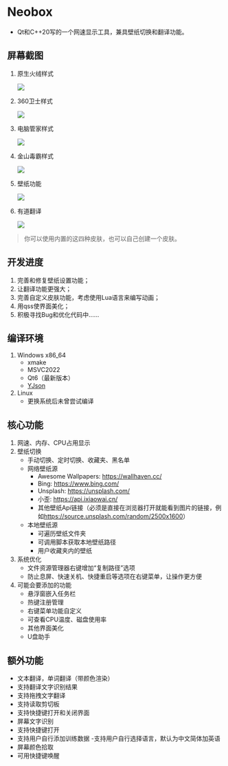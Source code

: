 # Neobox

- Qt和C++20写的一个网速显示工具，兼具壁纸切换和翻译功能。

## 屏幕截图

1. 原生火绒样式

    ![](https://cloud.tsinghua.edu.cn/f/cb162e06a23e4d42a772/?dl=1)
    <!-- ![](./screenshots/%E5%B1%8F%E5%B9%95%E6%88%AA%E5%9B%BE%202022-11-13%20234151.png) -->

2. 360卫士样式

    ![](https://cloud.tsinghua.edu.cn/f/42ef9aa2d55444759783/?dl=1)
    <!-- ![](./screenshots/%E5%B1%8F%E5%B9%95%E6%88%AA%E5%9B%BE%202022-11-13%20233907.png) -->

3. 电脑管家样式

    ![](https://cloud.tsinghua.edu.cn/f/1688364ff8d8477888b9/?dl=1)
    <!-- ![](./screenshots/%E5%B1%8F%E5%B9%95%E6%88%AA%E5%9B%BE%202022-11-13%20233257.png) -->

4. 金山毒霸样式

    ![](https://cloud.tsinghua.edu.cn/f/2ed05e162e12420f83d4/?dl=1)
    <!-- ![](./screenshots/%E5%B1%8F%E5%B9%95%E6%88%AA%E5%9B%BE%202022-11-14%20212223.png) -->

5. 壁纸功能

    ![](https://cloud.tsinghua.edu.cn/f/58fdaa71432c49edbc96/?dl=1)
    <!-- ![](./screenshots/%E5%B1%8F%E5%B9%95%E6%88%AA%E5%9B%BE%202022-11-13%20235138.png) -->

6. 有道翻译

    ![](https://cloud.tsinghua.edu.cn/f/0eac4655ae34426d9c48/?dl=1)
    <!-- ![](./screenshots/%E5%B1%8F%E5%B9%95%E6%88%AA%E5%9B%BE%202022-11-13%20234609.png) -->

> 你可以使用内置的这四种皮肤，也可以自己创建一个皮肤。

## 开发进度

1. 完善和修复壁纸设置功能；
2. 让翻译功能更强大；
3. 完善自定义皮肤功能，考虑使用Lua语言来编写动画；
4. 用qss使界面美化；
5. 积极寻找Bug和优化代码中......

## 编译环境

1. Windows x86_64
    - xmake
    - MSVC2022
    - Qt6（最新版本）
    - [YJson](https://github.com/yjmthu/YJson)
2. Linux
    - 更换系统后未曾尝试编译

## 核心功能

1. 网速、内存、CPU占用显示
2. 壁纸切换
    + 手动切换、定时切换、收藏夹、黑名单
    + 网络壁纸源
      - Awesome Wallpapers: <https://wallhaven.cc/>
      - Bing: <https://www.bing.com/>
      - Unsplash: <https://unsplash.com/>
      - 小歪: <https://api.ixiaowai.cn/>
      - 其他壁纸Api链接（必须是直接在浏览器打开就能看到图片的链接，例如<https://source.unsplash.com/random/2500x1600>）
    + 本地壁纸源
      - 可遍历壁纸文件夹
      - 可调用脚本获取本地壁纸路径
      - 用户收藏夹内的壁纸
3. 系统优化
    - 文件资源管理器右键增加“复制路径”选项
    - 防止息屏、快速关机、快捷重启等选项在右键菜单，让操作更方便
4. 可能会要添加的功能
    - 悬浮窗嵌入任务栏
    - 热键注册管理
    - 右键菜单功能自定义
    - 可查看CPU温度、磁盘使用率
    - 其他界面美化
    - U盘助手

## 额外功能

- 文本翻译，单词翻译（带颜色渲染）
- 支持翻译文字识别结果
- 支持拖拽文字翻译
- 支持读取剪切板
- 支持快捷键打开和关闭界面
- 屏幕文字识别
- 支持快捷键打开
- 支持用户自行添加训练数据
    -支持用户自行选择语言，默认为中文简体加英语
- 屏幕颜色拾取
- 可用快捷键唤醒
